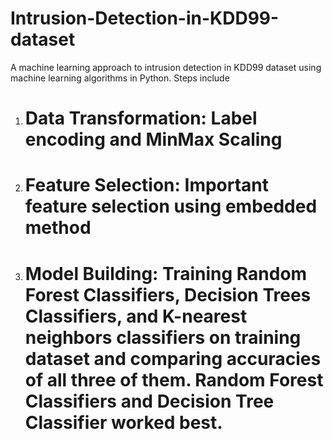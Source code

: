 # Intrusion-Detection-in-KDD99-dataset
A machine learning approach to intrusion detection in KDD99 dataset using machine learning algorithms in Python. Steps include
1. # Data Transformation: Label encoding and MinMax Scaling
2. # Feature Selection: Important feature selection using embedded method
3. # Model Building: Training Random Forest Classifiers, Decision Trees Classifiers, and K-nearest neighbors classifiers on training dataset and comparing accuracies of all three of them. Random Forest Classifiers and Decision Tree Classifier worked best.

